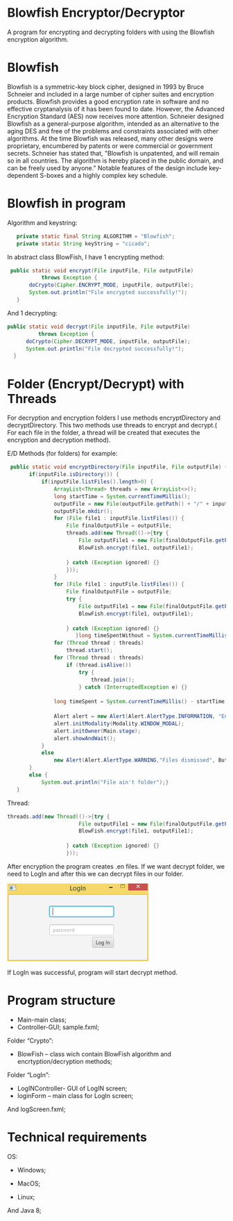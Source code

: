 # Blowfish Encryptor/Decryptor
A program for encrypting and decrypting folders with using the Blowfish encryption algorithm.
# Blowfish
Blowfish is a symmetric-key block cipher, designed in 1993 by Bruce Schneier and included in a large number of cipher suites and encryption products. Blowfish provides a good encryption rate in software and no effective cryptanalysis of it has been found to date. However, the Advanced Encryption Standard (AES) now receives more attention.
Schneier designed Blowfish as a general-purpose algorithm, intended as an alternative to the aging DES and free of the problems and constraints associated with other algorithms. At the time Blowfish was released, many other designs were proprietary, encumbered by patents or were commercial or government secrets. Schneier has stated that, "Blowfish is unpatented, and will remain so in all countries. The algorithm is hereby placed in the public domain, and can be freely used by anyone."
Notable features of the design include key-dependent S-boxes and a highly complex key schedule.

# Blowfish in program
Algorithm and keystring:
 ```java 
    private static final String ALGORITHM = "Blowfish";
    private static String keyString = "cicada";
 ```
 
 In abstract class BlowFish, I have 1 encrypting method:
 ```java 
  public static void encrypt(File inputFile, File outputFile)
            throws Exception {
        doCrypto(Cipher.ENCRYPT_MODE, inputFile, outputFile);
        System.out.println("File encrypted successfully!");
    } 
 ```
 And 1 decrypting:
  ```java 
 public static void decrypt(File inputFile, File outputFile)
            throws Exception {
        doCrypto(Cipher.DECRYPT_MODE, inputFile, outputFile);
        System.out.println("File decrypted successfully!");
    }

 ```
 # Folder (Encrypt/Decrypt) with Threads
 For decryption and encryption folders I use methods encryptDirectory and decryptDirectory.
 This two methods use  threads to encrypt and decrypt.( For each file in the folder, a thread will be created that executes the     encryption and decryption method).
 
 E/D Methods (for folders) for example: 
 ```java
  public static void encryptDirectory(File inputFile, File outputFile) {
        if(inputFile.isDirectory()) {
            if(inputFile.listFiles().length>0) {
                ArrayList<Thread> threads = new ArrayList<>();
                long startTime = System.currentTimeMillis();
                outputFile = new File(outputFile.getPath() + "/" + inputFile.getName() + " en");
                outputFile.mkdir();
                for (File file1 : inputFile.listFiles()) {
                    File finalOutputFile = outputFile;
                    threads.add(new Thread(()->{try {
                        File outputFile1 = new File(finalOutputFile.getPath() + "/" + file1.getName().substring(0, file1.getName().lastIndexOf('.')) + ".en");
                        BlowFish.encrypt(file1, outputFile1);

                    } catch (Exception ignored) {}
                    }));
                }
                for (File file1 : inputFile.listFiles()) {
                    File finalOutputFile = outputFile;
                    try {
                        File outputFile1 = new File(finalOutputFile.getPath() + "/" + file1.getName().substring(0, file1.getName().lastIndexOf('.')) + ".en");
                        BlowFish.encrypt(file1, outputFile1);

                    } catch (Exception ignored) {}
                       }long timeSpentWithout = System.currentTimeMillis() - startTime;
                for (Thread thread : threads)
                    thread.start();
                for (Thread thread : threads)
                    if (thread.isAlive())
                        try {
                            thread.join();
                        } catch (InterruptedException e) {}

                long timeSpent = System.currentTimeMillis() - startTime;

                Alert alert = new Alert(Alert.AlertType.INFORMATION, "Encryption is done! Time: " + timeSpent + " ms."+"\nEncryption time without threads: "+timeSpentWithout+" ms.", ButtonType.OK);
                alert.initModality(Modality.WINDOW_MODAL);
                alert.initOwner(Main.stage);
                alert.showAndWait();
            }
            else
                new Alert(Alert.AlertType.WARNING,"Files dismissed", ButtonType.OK).show();
        }
        else {
            System.out.println("File ain't folder");}
    }
 ```
 Thread:
 ```java
 threads.add(new Thread(()->{try {
                        File outputFile1 = new File(finalOutputFile.getPath() + "/" + file1.getName().substring(0, file1.getName().lastIndexOf('.')) + ".en");
                        BlowFish.encrypt(file1, outputFile1);

                    } catch (Exception ignored) {}
                    }));
 ```
After encryption the program creates .en files. 
If we want decrypt folder, we need to LogIn and after this we can decrypt files in our folder.

![LogIn image](https://github.com/TuLLuR/blowfish-encryptor-decryptor/blob/master/logInscreen.PNG)

If LogIn was successful, program will start decrypt method.
# Program structure
* Main-main class;
*	Controller-GUI;
sample.fxml; 

Folder  “Crypto”:
*	BlowFish – class wich contain BlowFish algorithm and encrtyption/decryption methods;

Folder  “LogIn”:
*	LogINController- GUI of LogIN screen;
*	loginForm – main class for LogIn screen;

And logScreen.fxml;
# Technical requirements
OS:

* Windows;

*	MacOS;

*	Linux;

And Java 8;



 
